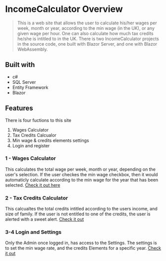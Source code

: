 # IncomeCalculator Overview
> This is a web site that allows the user to calculate his/her wages per week, month or year, according to the min wage (in the UK), or any given wage per hour.
> One can also calculate how much tax credits he/she is intitled to in the UK. There is two IncomeCalculator projects in the source code, one built with Blazor Server, and one with Blazor WebAssembly.

## Built with
* c#
* SQL Server
* Entity Framework
* Blazor

## Features
There is four fuctions to this site
1. Wages Calculator
2. Tax Credits Calcualor
3. Min wage & credits elements settings
4. Login and register

### 1 - Wages Calculator
This calculates the total wage per week, month or year, depending on the user's selection. If the user checkes the min wage checkbox, then it would automaticly calculate according to the min wage for the year that has been selected. [Check it out here](https://user-images.githubusercontent.com/70821594/159604621-cdd91dd2-f8a9-4d8f-a321-a2cd09604524.mp4)

### 2 - Tax Credits Calculator
This calcualtes the total credits intitled according to the users income, and size of family. If the user is not entitled to one of the credits, the user is alerted with a sweet alert. [Check it out](https://user-images.githubusercontent.com/70821594/159609635-b574df8c-27fa-42e6-98de-c1489169f4aa.mp4)

### 3-4 Login and Settings
Only the Admin once logged in, has access to the Settings. The settings is to set the min wage rate, and the credits Elements for a specific year.
[Check it out](https://user-images.githubusercontent.com/70821594/159605665-ea9eaf4d-bbbc-417b-8685-279ce88fa608.mp4)






